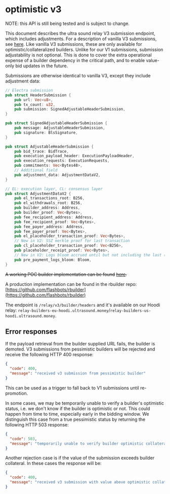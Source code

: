 # optimistic v3

NOTE: this API is still being tested and is subject to change.

This document describes the ultra sound relay V3 submission endpoint, which includes adjustments. For a description of vanilla V3 submissions, see [here](https://ethresear.ch/t/introduction-to-optimistic-v3-relays/22066). Like vanilla V3 submissions, these are only available for optimistic/collateralized builders. Unlike for our V1 submissions, submission adjustability is not optional. This is done to cover the extra operational expense of a builder dependency in the critical path, and to enable value-only bid updates in the future.

Submissions are otherwise identical to vanilla V3, except they include adjustment data:

```rust
// Electra submission
pub struct HeaderSubmission {
    pub url: Vec<u8>,
    pub tx_count: u32,
    pub submission: SignedAdjustableHeaderSubmission,
}

pub struct SignedAdjustableHeaderSubmission {
    pub message: AdjustableHeaderSubmission,
    pub signature: BlsSignature,
}

pub struct AdjustableHeaderSubmission {
    pub bid_trace: BidTrace,
    pub execution_payload_header: ExecutionPayloadHeader,
    pub execution_requests: ExecutionRequests,
    pub commitments: Vec<Bytes48>,
    // Additional field
    pub adjustment_data: AdjustmentDataV2,
}

// EL: execution layer, CL: consensus layer
pub struct AdjustmentDataV2 {
    pub el_transactions_root: B256,
    pub el_withdrawals_root: B256,
    pub builder_address: Address,
    pub builder_proof: Vec<Bytes>,
    pub fee_recipient_address: Address,
    pub fee_recipient_proof: Vec<Bytes>,
    pub fee_payer_address: Address,
    pub fee_payer_proof: Vec<Bytes>,
    pub el_placeholder_transaction_proof: Vec<Bytes>,
    // New in V2: SSZ merkle proof for last transaction
    pub cl_placeholder_transaction_proof: Vec<B256>,
    pub placeholder_receipt_proof: Vec<Bytes>,
    // New in V2: Logs bloom accrued until but not including the last (payment) transaction.
    pub pre_payment_logs_bloom: Bloom,
}
```

~~A working POC builder implementation can be found~~ [~~here~~](https://github.com/blombern/rbuilder/tree/optimistic-v3-adjustments)~~.~~

A production implementation can be found in the rbuilder repo: [https://github.com/flashbots/rbuilder](https://github.com/flashbots/rbuilder)

The endpoint is `/relay/v3/builder/headers` and it's available on our Hoodi relay: `relay-builders-eu-hoodi.ultrasound.money`/`relay-builders-us-hoodi.ultrasound.money`.

## Error responses

If the payload retrieval from the builder supplied URL fails, the builder is demoted. V3 submissions from pessimistic builders will be rejected and receive the following HTTP 400 response:

```json
{
  "code": 400,
  "message": "received v3 submission from pessimistic builder"
}
```

This can be used as a trigger to fall back to V1 submissions until re-promotion.

In some cases, we may be temporarily unable to verify a builder's optimistic status, i.e. we don't know if the builder is optimistic or not. This could happen from time to time, especially early in the bidding window. We distinguish this case from a true pessimistic status by returning the following HTTP 503 response:

```json
{
  "code": 503,
  "message": "temporarily unable to verify builder optimistic collateral"
}
```

Another rejection case is if the value of the submission exceeds builder collateral. In these cases the response will be:

```json
{
  "code": 400,
  "message": "received v3 submission with value above optimistic collateral"
}
```

